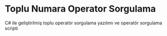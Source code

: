# Toplu Numara Operator Sorgulama
 C# ile geliştirilmiş toplu operatör sorgulama yazılımı ve operatör sorgulama scripti
